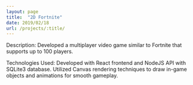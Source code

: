 ```yaml
---
layout: page
title:  "2D Fortnite"
date: 2019/02/18
url: /projects/:title/
---
```


Description: Developed a multiplayer video game similar to Fortnite that supports up to 100 players.

Technologies Used: Developed with React frontend and NodeJS API with SQLite3 database.
Utilized Canvas rendering techniques to draw in-game objects and animations for smooth gameplay.
